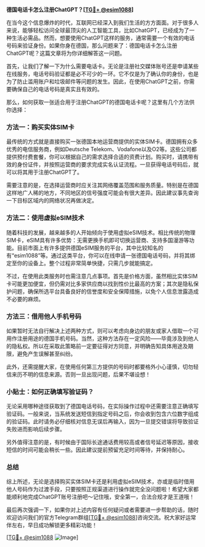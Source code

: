**德国电话卡怎么注册ChatGPT？[[TG💪+ @esim1088](https://t.me/s/esim1088)]**

在当今这个信息爆炸的时代，互联网已经深入到我们生活的方方面面。对于很多人来说，能够轻松访问全球最顶尖的人工智能工具，比如ChatGPT，已经成为了一种生活必需品。然而，想要使用ChatGPT这样的服务，通常需要一个有效的电话号码来验证身份。如果你身在德国，那么问题来了：德国电话卡怎么注册ChatGPT呢？这篇文章将为你详细解答这一问题。

首先，让我们了解一下为什么需要电话卡。无论是注册社交媒体账号还是申请某些在线服务，电话号码验证都是必不可少的一环。它不仅是为了确认你的身份，也是为了防止滥用账户和垃圾邮件等问题的发生。因此，在使用ChatGPT之前，你需要确保自己的电话号码是真实且有效的。

那么，如何获取一张适合用于注册ChatGPT的德国电话卡呢？这里有几个方法供你选择：

### 方法一：购买实体SIM卡

最传统的方式就是直接购买一张德国本地运营商提供的实体SIM卡。德国拥有众多优秀的电信服务商，例如Deutsche Telekom、Vodafone以及O2等。这些公司都提供预付费套餐，你可以根据自己的需求选择合适的资费计划。购买时，请携带有效的身份证件，并按照运营商的要求完成实名认证流程。一旦获得电话号码后，就可以将其用于注册ChatGPT了。

需要注意的是，在选择运营商时应关注其网络覆盖范围和服务质量。特别是在德国这样地广人稀的地方，不同地区的信号强度可能会有很大差异。因此建议事先查询一下目标区域内的网络状况再做决定。

### 方法二：使用虚拟eSIM技术

随着科技的发展，越来越多的人开始倾向于使用虚拟eSIM技术。相比传统的物理SIM卡，eSIM具有许多优势：无需更换手机即可切换运营商、支持多国漫游等功能。目前市面上有许多提供德国eSIM服务的平台，其中比较知名的有“esim1088”等。通过这类平台，你可以在线申请一张德国电话号码，并将其绑定至你的设备上。整个过程非常简单快捷，只需几步就能搞定。

不过，在使用此类服务时也需注意几点事项。首先是价格方面，虽然相比实体SIM卡可能更加便宜，但仍需对比多家供应商以找到性价比最高的方案；其次是隐私保护问题，确保所选平台具备良好的信誉度和安全保障措施，以免个人信息泄露造成不必要的麻烦。

### 方法三：借用他人手机号码

如果暂时无法自行解决上述两种方式，则可以考虑向身边的朋友或家人借取一个可用作注册用途的德国手机号码。当然，这种方法存在一定风险——毕竟涉及到他人的隐私权。所以在采取此策略前一定要征得对方同意，并明确告知具体用途及期限，避免产生误解甚至纠纷。

此外，还需提醒大家，在使用任何第三方提供的号码时都要格外小心谨慎，切勿轻信来历不明的信息来源。否则一旦出现问题，后果不堪设想！

### 小贴士：如何正确填写验证码？

无论采用哪种途径获取到了德国电话号码，在实际操作过程中还需要注意正确填写验证码。一般来说，当系统发送短信到指定号码之后，你会收到包含六位数字组成的验证码。此时请务必仔细核对信息无误后再输入，因为一旦提交错误将导致验证失败进而影响后续步骤。

另外值得注意的是，有时候由于国际长途通话费用较高或者信号延迟等原因，接收短信的时间可能会稍长一些。因此建议提前预留充足时间等待，并保持耐心。

### 总结

综上所述，无论是选择购买实体SIM卡还是利用虚拟eSIM技术，亦或是临时借用他人号码作为过渡手段，只要按照正规渠道进行操作就完全没问题啦！希望大家都能顺利地完成ChatGPT账号注册吧～记住哦，安全第一，合法合规才是王道哦！

最后再次强调一下，如果你对上述内容有任何疑问或者需要进一步帮助的话，随时欢迎访问我们的官方Telegram群组[[TG💪+ @esim1088](https://t.me/s/esim1088)]咨询交流。祝大家好运常伴左右，早日成功解锁更多精彩功能！

[[TG💪+ @esim1088](https://t.me/s/esim1088) ![Image](https://i.postimg.cc/4NQfJmqS/Snipaste-2025-05-13-00-14-12.png)]